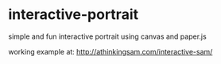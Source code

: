 interactive-portrait
====================

simple and fun interactive portrait using canvas and paper.js

working example at: http://athinkingsam.com/interactive-sam/
